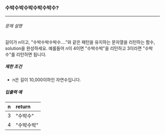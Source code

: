 ### 수박수박수박수박수박수?

***

###### 문제 설명

길이가 n이고, "수박수박수박수...."와 같은 패턴을 유지하는 문자열을 리턴하는 함수, solution을 완성하세요. 예를들어 n이 4이면 "수박수박"을 리턴하고 3이라면 "수박수"를 리턴하면 됩니다.

##### 제한 조건
 
- n은 길이 10,000이하인 자연수입니다.

##### 입출력 예

| n |	return   |  
| :-| :------- |
| 3 |	"수박수"   |
| 4 | "수박수박" |